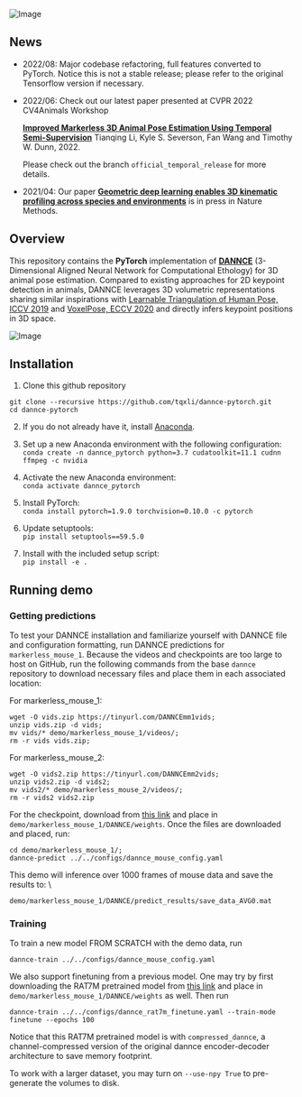 ![Image](./common/dannce_logo.png)

## News
- 2022/08: Major codebase refactoring, full features converted to PyTorch. Notice this is not a stable release; please refer to the original Tensorflow version if necessary.
- 2022/06: Check out our latest paper presented at CVPR 2022 CV4Animals Workshop
 
   [**Improved Markerless 3D Animal Pose Estimation Using Temporal Semi-Supervision**](https://drive.google.com/file/d/1lZcrXlazErthSkPJtR6g1DLhFo1HmwXU/view?usp=sharing) Tianqing Li, Kyle S. Severson, Fan Wang and Timothy W. Dunn, 2022. 

   Please check out the branch `official_temporal_release` for more details.
- 2021/04: Our paper [**Geometric deep learning enables 3D kinematic profiling across species and environments**](https://www.nature.com/articles/s41592-021-01106-6) is in press in Nature Methods.

## Overview
This repository contains the **PyTorch** implementation of [**DANNCE**](https://github.com/spoonsso/dannce/tree/master) (3-Dimensional Aligned Neural Network for Computational Ethology) for 3D animal pose estimation. Compared to existing approaches for 2D keypoint detection in animals, DANNCE leverages 3D volumetric representations sharing similar inspirations with [Learnable Triangulation of Human Pose, ICCV 2019](https://arxiv.org/abs/1905.05754) and [VoxelPose, ECCV 2020](https://arxiv.org/abs/2004.06239) and directly infers keypoint positions in 3D space. 

![Image](./common/Figure1.png)

## Installation
1. Clone this github repository
```
git clone --recursive https://github.com/tqxli/dannce-pytorch.git
cd dannce-pytorch
```

2. If you do not already have it, install [Anaconda](https://www.anaconda.com/products/individual).

3. Set up a new Anaconda environment with the following configuration: \
`conda create -n dannce_pytorch python=3.7 cudatoolkit=11.1 cudnn ffmpeg -c nvidia`

4. Activate the new Anaconda environment: \
`conda activate dannce_pytorch`

5. Install PyTorch: \
`conda install pytorch=1.9.0 torchvision=0.10.0 -c pytorch`

6. Update setuptools: \
`pip install setuptools==59.5.0`

7. Install with the included setup script: \
`pip install -e .`

## Running demo
### Getting predictions
To test your DANNCE installation and familiarize yourself with DANNCE file and configuration formatting, run DANNCE predictions for `markerless_mouse_1`. Because the videos and checkpoints are too large to host on GitHub, run the following commands from the base `dannce` repository to download necessary files and place them in each associated location:

For markerless_mouse_1: 
```
wget -O vids.zip https://tinyurl.com/DANNCEmm1vids; 
unzip vids.zip -d vids; 
mv vids/* demo/markerless_mouse_1/videos/; 
rm -r vids vids.zip; 
```

For markerless_mouse_2: 
```
wget -O vids2.zip https://tinyurl.com/DANNCEmm2vids; 
unzip vids2.zip -d vids2; 
mv vids2/* demo/markerless_mouse_2/videos/; 
rm -r vids2 vids2.zip 
``` 
For the checkpoint, download from [this link](https://duke.box.com/s/56gks6bexaixrra20m717ifaakxur2jd) and place in `demo/markerless_mouse_1/DANNCE/weights`.
Once the files are downloaded and placed, run: 
```
cd demo/markerless_mouse_1/; 
dannce-predict ../../configs/dannce_mouse_config.yaml
```

This demo will inference over 1000 frames of mouse data and save the results to: \
```
demo/markerless_mouse_1/DANNCE/predict_results/save_data_AVG0.mat
```
### Training
To train a new model FROM SCRATCH with the demo data, run
```
dannce-train ../../configs/dannce_mouse_config.yaml
```

We also support finetuning from a previous model. One may try by first downloading the RAT7M pretrained model from [this link](https://duke.box.com/shared/static/71wxs2jqmacqy66zvfbjywh0lj6fnjxj.pth) and place in `demo/markerless_mouse_1/DANNCE/weights` as well. Then run
```
dannce-train ../../configs/dannce_rat7m_finetune.yaml --train-mode finetune --epochs 100
```

Notice that this RAT7M pretrained model is with `compressed_dannce`, a channel-compressed version of the original dannce encoder-decoder architecture to save memory footprint.

To work with a larger dataset, you may turn on `--use-npy True` to pre-generate the volumes to disk.
